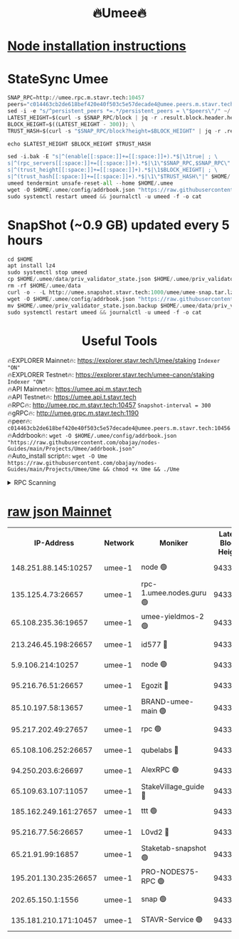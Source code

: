 <h1 align="center"> 🔥Umee🔥</h1>


[Node installation instructions](https://github.com/obajay/nodes-Guides/tree/main/Projects/Umee)
=
# StateSync Umee
```python
SNAP_RPC=http://umee.rpc.m.stavr.tech:10457
peers="c014463cb2de618bef420e40f503c5e57decade4@umee.peers.m.stavr.tech:10456"
sed -i -e "s/^persistent_peers *=.*/persistent_peers = \"$peers\"/" ~/.umee/config/config.toml
LATEST_HEIGHT=$(curl -s $SNAP_RPC/block | jq -r .result.block.header.height); \
BLOCK_HEIGHT=$((LATEST_HEIGHT - 300)); \
TRUST_HASH=$(curl -s "$SNAP_RPC/block?height=$BLOCK_HEIGHT" | jq -r .result.block_id.hash)

echo $LATEST_HEIGHT $BLOCK_HEIGHT $TRUST_HASH

sed -i.bak -E "s|^(enable[[:space:]]+=[[:space:]]+).*$|\1true| ; \
s|^(rpc_servers[[:space:]]+=[[:space:]]+).*$|\1\"$SNAP_RPC,$SNAP_RPC\"| ; \
s|^(trust_height[[:space:]]+=[[:space:]]+).*$|\1$BLOCK_HEIGHT| ; \
s|^(trust_hash[[:space:]]+=[[:space:]]+).*$|\1\"$TRUST_HASH\"|" $HOME/.umee/config/config.toml
umeed tendermint unsafe-reset-all --home $HOME/.umee
wget -O $HOME/.umee/config/addrbook.json "https://raw.githubusercontent.com/obajay/nodes-Guides/main/Projects/Umee/addrbook.json"
sudo systemctl restart umeed && journalctl -u umeed -f -o cat
```
# SnapShot (~0.9 GB) updated every 5 hours
```python
cd $HOME
apt install lz4
sudo systemctl stop umeed
cp $HOME/.umee/data/priv_validator_state.json $HOME/.umee/priv_validator_state.json.backup
rm -rf $HOME/.umee/data
curl -o - -L http://umee.snapshot.stavr.tech:1000/umee/umee-snap.tar.lz4 | lz4 -c -d - | tar -x -C $HOME/.umee --strip-components 2
wget -O $HOME/.umee/config/addrbook.json "https://raw.githubusercontent.com/obajay/nodes-Guides/main/Projects/Umee/addrbook.json"
mv $HOME/.umee/priv_validator_state.json.backup $HOME/.umee/data/priv_validator_state.json
sudo systemctl restart umeed && journalctl -u umeed -f -o cat
```
 <h1 align="center"> Useful Tools</h1>

🔥EXPLORER Mainnet🔥:      https://explorer.stavr.tech/Umee/staking             `Indexer "ON"` \
🔥EXPLORER Testnet🔥:        https://explorer.stavr.tech/umee-canon/staking      `Indexer "ON"` \
🔥API Mainnet🔥:                   https://umee.api.m.stavr.tech \
🔥API Testnet🔥:                     https://umee.api.t.stavr.tech \
🔥RPC🔥:                                   http://umee.rpc.m.stavr.tech:10457                     `Snapshot-interval = 300` \
🔥gRPC🔥:                              http://umee.grpc.m.stavr.tech:1190 \
🔥peer🔥:                     `c014463cb2de618bef420e40f503c5e57decade4@umee.peers.m.stavr.tech:10456` \
🔥Addrbook🔥:    ```wget -O $HOME/.umee/config/addrbook.json "https://raw.githubusercontent.com/obajay/nodes-Guides/main/Projects/Umee/addrbook.json"``` \
🔥Auto_install script🔥: ```wget -O Ume https://raw.githubusercontent.com/obajay/nodes-Guides/main/Projects/Umee/Ume && chmod +x Ume && ./Ume```

<details>
<summary>RPC Scanning</summary>

<h2 align="center"> We scan nodes in real time every 4 hours. And we provide the final result of RPC endpoints.
We cannot influence the operation of these nodes in any way. </h2>


```python
If Voting Power is higher than 0 --> then the Node is a validator of the network and may be subject to attack and be a potential threat to the chain.
```
```python
We marked such validators with a red symbol
```

</details>

[raw json Mainnet](https://rpc-check.umeem.stavr.tech/umeem/rpc-umeem-result.json)
=



<table><tr><th>IP-Address</th><th>Network</th><th>Moniker</th><th>Latest Block Height</th><th>Earliest Block Height</th><th>Catching Up</th><th>Voting Power</th><th>Scan Time</th></tr><tr><td>148.251.88.145:10257</td><td>umee-1</td><td>node 🟢</td><td>9433725</td><td>5050395</td><td>False</td><td>0</td><td>2023-11-27T23:38:27.160944258UTC</td></tr><tr><td>135.125.4.73:26657</td><td>umee-1</td><td>rpc-1.umee.nodes.guru 🟢</td><td>9433741</td><td>5167386</td><td>False</td><td>0</td><td>2023-11-27T23:40:03.759135219UTC</td></tr><tr><td>65.108.235.36:19657</td><td>umee-1</td><td>umee-yieldmos-2 🟢</td><td>9433719</td><td>6986686</td><td>False</td><td>0</td><td>2023-11-27T23:37:52.169881949UTC</td></tr><tr><td>213.246.45.198:26657</td><td>umee-1</td><td>id577 🔴</td><td>9433725</td><td>7100001</td><td>False</td><td>35121250</td><td>2023-11-27T23:38:31.579683875UTC</td></tr><tr><td>5.9.106.214:10257</td><td>umee-1</td><td>node 🟢</td><td>9433736</td><td>7942001</td><td>False</td><td>0</td><td>2023-11-27T23:39:34.475945220UTC</td></tr><tr><td>95.216.76.51:26657</td><td>umee-1</td><td>Egozit 🔴</td><td>9433741</td><td>8262001</td><td>False</td><td>38003952</td><td>2023-11-27T23:40:03.415397038UTC</td></tr><tr><td>85.10.197.58:13657</td><td>umee-1</td><td>BRAND-umee-main 🟢</td><td>9433728</td><td>8427832</td><td>False</td><td>0</td><td>2023-11-27T23:38:46.406077309UTC</td></tr><tr><td>95.217.202.49:27657</td><td>umee-1</td><td>rpc 🟢</td><td>9433733</td><td>8637909</td><td>False</td><td>0</td><td>2023-11-27T23:39:18.016252316UTC</td></tr><tr><td>65.108.106.252:26657</td><td>umee-1</td><td>qubelabs 🔴</td><td>9433728</td><td>8825432</td><td>False</td><td>37111523</td><td>2023-11-27T23:38:46.737695318UTC</td></tr><tr><td>94.250.203.6:26697</td><td>umee-1</td><td>AlexRPC 🟢</td><td>9433727</td><td>8910001</td><td>False</td><td>0</td><td>2023-11-27T23:38:42.105764008UTC</td></tr><tr><td>65.109.63.107:11057</td><td>umee-1</td><td>StakeVillage_guide 🔴</td><td>9433734</td><td>9137726</td><td>False</td><td>1168440</td><td>2023-11-27T23:39:22.717473225UTC</td></tr><tr><td>185.162.249.161:27657</td><td>umee-1</td><td>ttt 🟢</td><td>9433733</td><td>9321953</td><td>False</td><td>0</td><td>2023-11-27T23:39:18.299320822UTC</td></tr><tr><td>95.216.77.56:26657</td><td>umee-1</td><td>L0vd2 🔴</td><td>9433744</td><td>9333744</td><td>False</td><td>37786206</td><td>2023-11-27T23:40:20.920007786UTC</td></tr><tr><td>65.21.91.99:16857</td><td>umee-1</td><td>Staketab-snapshot 🟢</td><td>9433731</td><td>9358001</td><td>False</td><td>0</td><td>2023-11-27T23:39:05.432991923UTC</td></tr><tr><td>195.201.130.235:26657</td><td>umee-1</td><td>PRO-NODES75-RPC 🟢</td><td>9433736</td><td>9380997</td><td>False</td><td>0</td><td>2023-11-27T23:39:31.154972945UTC</td></tr><tr><td>202.65.150.1:1556</td><td>umee-1</td><td>snap 🟢</td><td>9433736</td><td>9426547</td><td>False</td><td>0</td><td>2023-11-27T23:39:31.977744172UTC</td></tr><tr><td>135.181.210.171:10457</td><td>umee-1</td><td>STAVR-Service 🟢</td><td>9433743</td><td>9432001</td><td>False</td><td>0</td><td>2023-11-27T23:40:12.397810043UTC</td></tr></table>